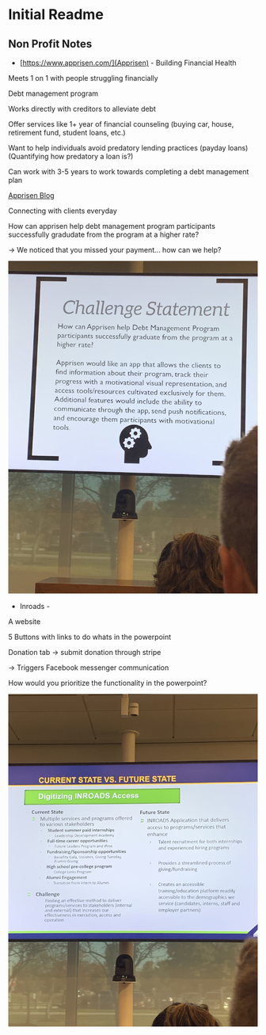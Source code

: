 # Initial Readme

## Non Profit Notes

- [https://www.apprisen.com/](Apprisen) - Building Financial Health

Meets 1 on 1 with people struggling financially

Debt management program

Works directly with creditors to alleviate debt

Offer services like 1+ year of financial counseling (buying car, house, retirement fund, student loans, etc.)

Want to help individuals avoid predatory lending practices (payday loans) (Quantifying how predatory a loan is?)

Can work with 3-5 years to work towards completing a debt management plan

[Apprisen Blog](https://www.apprisen.com/about-apprisen/media-center/the-money-minute)

Connecting with clients everyday

How can apprisen help debt management program participants successfully gradudate from the program at a higher rate?

-> We noticed that you missed your payment... how can we help?

<p align="center">
  <img src="static/apprisen.jpg" width="700px"/>
</p>

- Inroads - 

A website 

5 Buttons with links to do whats in the powerpoint

Donation tab -> submit donation through stripe



-> Triggers Facebook messenger communication

How would you prioritize the functionality in the powerpoint?

<p align="center">
  <img src="static/inroads.jpg" width="700px"/>
</p>